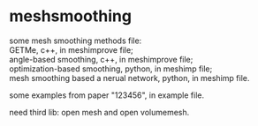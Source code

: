 # meshsmoothing
some mesh smoothing methods file:  
GETMe, c++, in meshimprove file;  
angle-based smoothing, c++, in meshimprove file;  
optimization-based smoothing, python, in meshimp file;  
mesh smoothing based a nerual network, python, in meshimp file.  
  
some examples from paper "123456", in example file.  
  
need third lib: open mesh and open volumemesh.  
